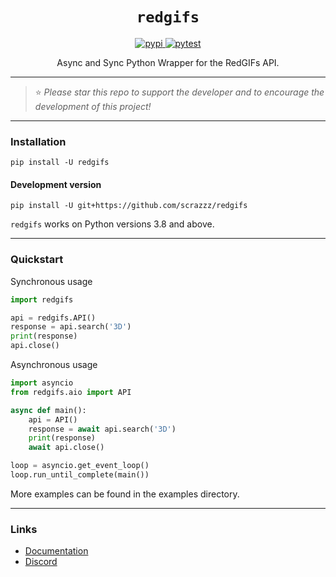 <h1 align="center"> <code>redgifs</code> </h1>

<div align="center">
    <a href="https://pypi.org/project/redgifs">
        <img src="https://img.shields.io/pypi/v/redgifs.svg" alt="pypi">
    </a>
    <a href="https://github.com/scrazzz/redgifs/actions/workflows/test.yml">
        <img src="https://github.com/scrazzz/redgifs/actions/workflows/test.yml/badge.svg" alt="pytest">
    </a>
</div>

<p align="center"> Async and Sync Python Wrapper for the RedGIFs API. </p>

-----

> ⭐ _Please star this repo to support the developer and to encourage the development of this project!_

-----

### Installation
```
pip install -U redgifs
```

#### Development version
```
pip install -U git+https://github.com/scrazzz/redgifs
```

`redgifs` works on Python versions 3.8 and above.

-----

### Quickstart
Synchronous usage
```py
import redgifs

api = redgifs.API()
response = api.search('3D')
print(response)
api.close()
```

Asynchronous usage
```py
import asyncio
from redgifs.aio import API

async def main():
    api = API()
    response = await api.search('3D')
    print(response)
    await api.close()

loop = asyncio.get_event_loop()
loop.run_until_complete(main())
```

More examples can be found in the examples directory.

-----

### Links
- [Documentation](https://redgifs.readthedocs.io)
- [Discord](https://discord.gg/MANaPpkNbE)
